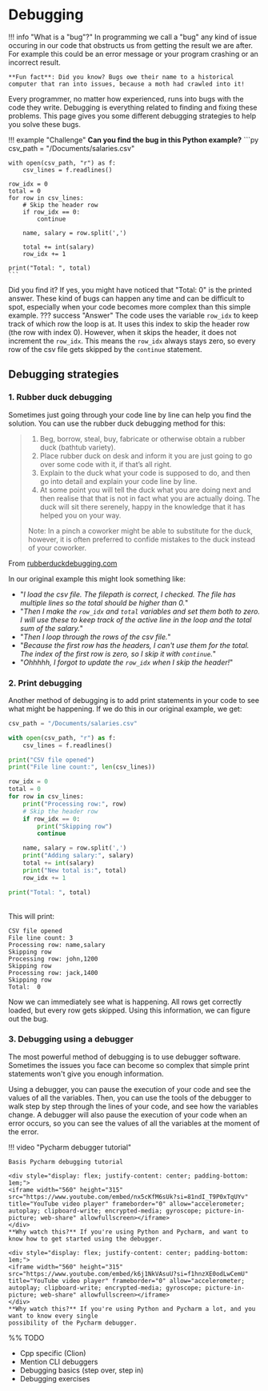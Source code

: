 # Debugging

!!! info "What is a "bug"?"
    In programming we call a "bug" any kind of issue occuring in our code that obstructs us from getting the result we are after. For example this could be an error message or your program crashing or an incorrect result.

    **Fun fact**: Did you know? Bugs owe their name to a historical computer that ran into issues, because a moth had crawled into it!

Every programmer, no matter how experienced, runs into bugs with the code they write. Debugging is everything related to finding and fixing these problems. This page gives you some different debugging strategies to help you solve these bugs.

!!! example "Challenge"
    **Can you find the bug in this Python example?**
    ```py
    csv_path = "/Documents/salaries.csv"

    with open(csv_path, "r") as f:
        csv_lines = f.readlines()

    row_idx = 0
    total = 0
    for row in csv_lines:
        # Skip the header row
        if row_idx == 0:
            continue

        name, salary = row.split(',')

        total += int(salary)
        row_idx += 1

    print("Total: ", total)
    ```
Did you find it? If yes, you might have noticed that "Total: 0" is the printed answer. These kind of bugs can happen any time and can be difficult to spot,
especially when your code becomes more complex than this simple example.
??? success "Answer"
    The code uses the variable `row_idx` to keep track of which row the loop is at. It
    uses this index to skip the header row (the row with index 0). However, when it skips
    the header, it does not increment the `row_idx`. This means the `row_idx` always stays
    zero, so every row of the csv file gets skipped by the `continue` statement.

## Debugging strategies
### 1. Rubber duck debugging
Sometimes just going through your code line by line can help you find the solution. You can use the
rubber duck debugging method for this:
>   1. Beg, borrow, steal, buy, fabricate or otherwise obtain a rubber duck (bathtub variety).
>   2. Place rubber duck on desk and inform it you are just going to go over some code with it, if that’s all right.
>   3. Explain to the duck what your code is supposed to do, and then go into detail and explain your code line by line.
>   4. At some point you will tell the duck what you are doing next and then realise that that is not in fact what you are actually doing. The duck will sit there serenely, happy in the knowledge that it has helped you on your way.
>
>   Note: In a pinch a coworker might be able to substitute for the duck, however, it is often preferred to confide mistakes to the duck instead of your coworker.

From [rubberduckdebugging.com](https://rubberduckdebugging.com)

In our original example this might look something like:

- "*I load the csv file. The filepath is correct, I checked. The file has multiple lines so
the total should be higher than 0.*"
- "*Then I make the `row_idx` and `total` variables and set them both to zero. I will use these to
keep track of the active line in the loop and the total sum of the salary.*"
- "*Then I loop through the rows of the csv file.*"
- "*Because the first row has the headers, I can't use them for the total. The index of the
first row is zero, so I skip it with `continue`.*"
- "*Ohhhhh, I forgot to update the `row_idx` when I skip the header!*"

### 2. Print debugging
Another method of debugging is to add print statements in your code to see what might be happening.
If we do this in our original example, we get:

```py hl_lines="6 7 12 15 19 21"
csv_path = "/Documents/salaries.csv"

with open(csv_path, "r") as f:
    csv_lines = f.readlines()

print("CSV file opened")
print("File line count:", len(csv_lines))

row_idx = 0
total = 0
for row in csv_lines:
    print("Processing row:", row)
    # Skip the header row
    if row_idx == 0:
        print("Skipping row")
        continue

    name, salary = row.split(',')
    print("Adding salary:", salary)
    total += int(salary)
    print("New total is:", total)
    row_idx += 1

print("Total: ", total)
```

<br/>
This will print:

```
CSV file opened
File line count: 3
Processing row: name,salary
Skipping row
Processing row: john,1200
Skipping row
Processing row: jack,1400
Skipping row
Total:  0
```
Now we can immediately see what is happening. All rows get correctly loaded, but every row
gets skipped. Using this information, we can figure out the bug.

### 3. Debugging using a debugger
The most powerful method of debugging is to use debugger software. Sometimes the issues
you face can become so complex that simple print statements won't give you enough information.

Using a debugger, you can pause the execution of your code and see the values of all the variables.
Then, you can use the tools of the debugger to walk step by step through the lines of your code,
and see how the variables change. A debugger will also pause the execution of your code
when an error occurs, so you can see the values of all the variables at the moment of the error.

!!! video "Pycharm debugger tutorial"
    
    Basis Pycharm debugging tutorial

    <div style="display: flex; justify-content: center; padding-bottom: 1em;">
    <iframe width="560" height="315" src="https://www.youtube.com/embed/nx5cKfM6sUk?si=81ndI_T9P0xTqUYv" title="YouTube video player" frameborder="0" allow="accelerometer; autoplay; clipboard-write; encrypted-media; gyroscope; picture-in-picture; web-share" allowfullscreen></iframe>
    </div>
    **Why watch this?** If you're using Python and Pycharm, and want to know how to get started using the debugger.

    <div style="display: flex; justify-content: center; padding-bottom: 1em;">
    <iframe width="560" height="315" src="https://www.youtube.com/embed/k6j1NkVAsuU?si=f1hnzXE0odLwCemU" title="YouTube video player" frameborder="0" allow="accelerometer; autoplay; clipboard-write; encrypted-media; gyroscope; picture-in-picture; web-share" allowfullscreen></iframe>
    </div>
    **Why watch this?** If you're using Python and Pycharm a lot, and you want to know every single
    possibility of the Pycharm debugger.




%% TODO
- Cpp specific (Clion)
- Mention CLI debuggers
- Debugging basics (step over, step in)
- Debugging exercises
